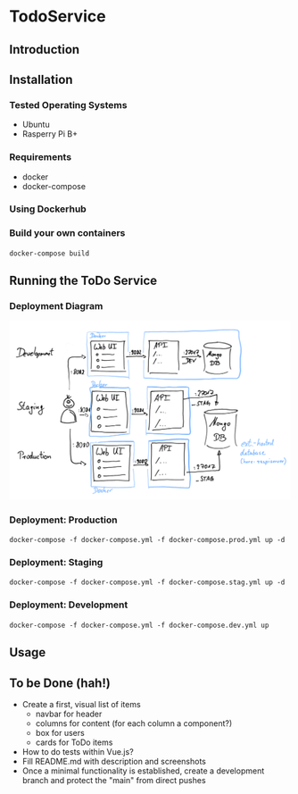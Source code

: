 # TodoService

## Introduction

## Installation

### Tested Operating Systems

* Ubuntu
* Rasperry Pi B+

### Requirements

* docker
* docker-compose

### Using Dockerhub

### Build your own containers

`docker-compose build`

## Running the ToDo Service

### Deployment Diagram

![Deployment Diagram](./images/deployment_diagram.png)

### Deployment: Production

`docker-compose -f docker-compose.yml -f docker-compose.prod.yml up -d`

### Deployment: Staging

`docker-compose -f docker-compose.yml -f docker-compose.stag.yml up -d`

### Deployment: Development

`docker-compose -f docker-compose.yml -f docker-compose.dev.yml up`

## Usage

## To be Done (hah!)

* Create a first, visual list of items
  * navbar for header
  * columns for content (for each column a component?)
  * box for users
  * cards for ToDo items
* How to do tests within Vue.js?
* Fill README.md with description and screenshots
* Once a minimal functionality is established, create a development branch and
  protect the "main" from direct pushes
